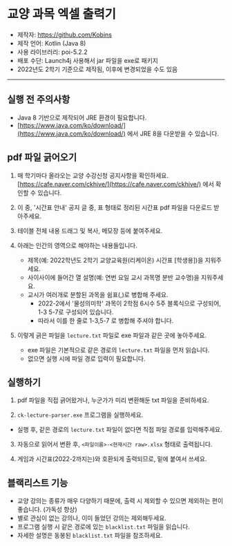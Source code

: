 # 교양 과목 엑셀 출력기
- 제작자: https://github.com/Kobins
- 제작 언어: Kotlin (Java 8)
- 사용 라이브러리: poi-5.2.2
- 배포 수단: Launch4j 사용해서 jar 파일을 exe로 패키지
- 2022년도 2학기 기준으로 제작됨, 이후에 변경되었을 수도 있음
---

## 실행 전 주의사항
- Java 8 기반으로 제작되어 JRE 환경이 필요합니다.
- [https://www.java.com/ko/download/](https://www.java.com/ko/download/) 에서 JRE 8을 다운받을 수 있습니다.

## pdf 파일 긁어오기
1. 매 학기마다 올라오는 교양 수강신청 공지사항을 확인하세요. [https://cafe.naver.com/ckhive/](https://cafe.naver.com/ckhive/) 에서 확인할 수 있습니다.

2. 이 중, '시간표 안내' 공지 글 중, 표 형태로 정리된 시간표 pdf 파일을 다운로드 받아주세요.

3. 테이블 전체 내용 드래그 및 복사, 메모장 등에 붙여주세요.

4. 아래는 인간의 영역으로 해야하는 내용들입니다.
    * 제목(예: 2022학년도 2학기 교양교육원(리케이온) 시간표 \[학생용\])을 지워주세요.
    * 사이사이에 들어간 열 설명(예: 연번 요일 교시 과목명 분반 교수명)을 지워주세요.
    * 교시가 여러개로 분할된 과목을 쉼표(,)로 병합해 주세요.
      * 2022-2에서 '물성의미학' 과목이 2학점 6시수 5주 블록식으로 구성되어, 1-3 5-7로 구성되어 있습니다.
      * 따라서 이를 한 줄로 1-3,5-7 로 병합해 주셔야 합니다.

5. 이렇게 긁은 파일을 `lecture.txt` 파일로 exe 파일과 같은 곳에 놓아주세요.
    * exe 파일은 기본적으로 같은 경로의 `lecture.txt` 파일을 먼저 읽습니다.
    * 없으면 실행 시에 파일 경로 입력이 필요합니다.

## 실행하기
1. pdf 파일을 직접 긁어왔거나, 누군가가 미리 변환해둔 txt 파일을 준비하세요.

2. `ck-lecture-parser.exe` 프로그램을 실행하세요.
  * 실행 후, 같은 경로의 `lecture.txt` 파일이 없다면 직접 파일 경로를 입력해주세요.

3. 자동으로 읽어서 변환 후, `<파일이름>-<현재시간 raw>.xlsx` 형태로 출력됩니다.

4. 게임과 시간표(2022-2까지는)와 호환되게 출력되므로, 밑에 붙여서 쓰세요.

## 블랙리스트 기능
- 교양 강의는 종류가 매우 다양하기 때문에, 출력 시 제외할 수 있으면 제외하는 편이 좋습니다. (가독성 향상)
- 별로 관심이 없는 강의나, 이미 들었던 강의는 제외해두세요.
- 프로그램 실행 시 같은 경로에 있는 `blacklist.txt` 파일을 읽습니다.
- 자세한 설명은 동봉된 `blacklist.txt` 파일을 참조하세요.